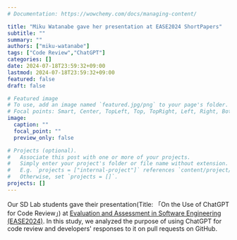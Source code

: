 ```yaml
---
# Documentation: https://wowchemy.com/docs/managing-content/

title: "Miku Watanabe gave her presentation at EASE2024 ShortPapers"
subtitle: ""
summary: ""
authors: ["miku-watanabe"]
tags: ["Code Review","ChatGPT"]
categories: []
date: 2024-07-18T23:59:32+09:00
lastmod: 2024-07-18T23:59:32+09:00
featured: false
draft: false

# Featured image
# To use, add an image named `featured.jpg/png` to your page's folder.
# Focal points: Smart, Center, TopLeft, Top, TopRight, Left, Right, BottomLeft, Bottom, BottomRight.
image:
  caption: ""
  focal_point: ""
  preview_only: false

# Projects (optional).
#   Associate this post with one or more of your projects.
#   Simply enter your project's folder or file name without extension.
#   E.g. `projects = ["internal-project"]` references `content/project/deep-learning/index.md`.
#   Otherwise, set `projects = []`.
projects: []
---
```

Our SD Lab students gave their presentation(Title: 「On the Use of ChatGPT for Code Review」) at [Evaluation and Assessment in Software Engineering (EASE2024)](https://conf.researchr.org/home/ease-2024).
In this study, we analyzed the purpose of using ChatGPT for code review and developers' responses to it on pull requests on GitHub.